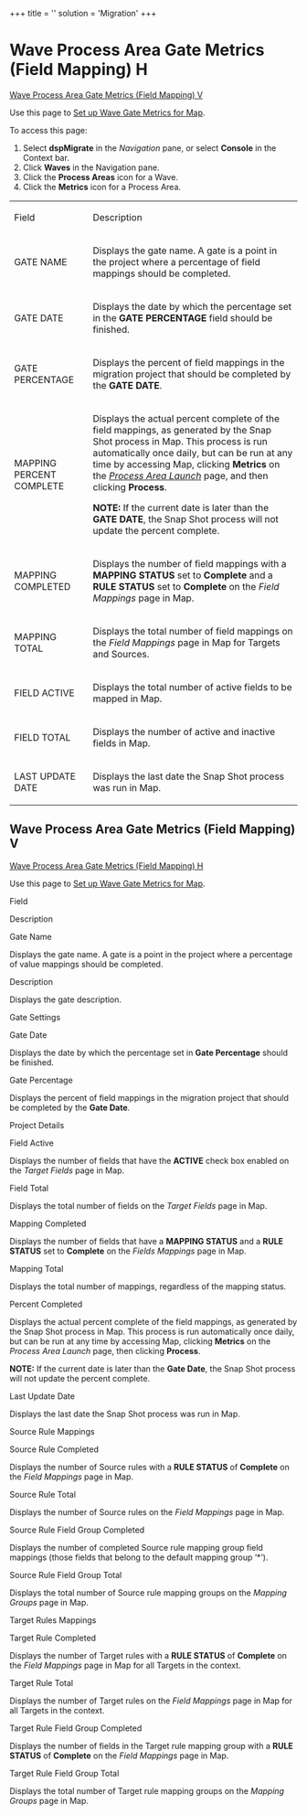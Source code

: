 +++
title = ''
solution = 'Migration'
+++

# <span id="top"></span>Wave Process Area Gate Metrics (Field Mapping) H

[Wave Process Area Gate Metrics (Field Mapping)
V](#Wave_Gate_Metrics_Field)

<div class="use">

Use this page to [Set up Wave Gate Metrics for
Map](../Use_Cases/Evaluate_Mapping_with_Wave_Gate_Metrics.htm).

</div>

To access this page:

1.  Select <span style="font-weight: bold;">dspMigrate</span> in the
    <span style="font-style: italic;">Navigation</span> pane, or select
    <span style="font-weight: bold;">Console</span> in the Context bar.
2.  Click <span style="font-weight: bold;">Waves</span> in the
    Navigation pane.
3.  Click the <span style="font-weight: bold;">Process Areas</span> icon
    for a Wave.
4.  Click the <span style="font-weight: bold;">Metrics</span> icon for a
    Process Area.

<table>
<tbody>
<tr class="odd">
<td><p>Field</p></td>
<td><p>Description</p></td>
</tr>
<tr class="even">
<td><p>GATE NAME</p></td>
<td><p>Displays the gate name. A gate is a point in the project where a percentage of field mappings should be completed.</p></td>
</tr>
<tr class="odd">
<td><p>GATE DATE</p></td>
<td><p>Displays the date by which the percentage set in the <strong>GATE PERCENTAGE</strong> field should be finished.</p></td>
</tr>
<tr class="even">
<td><p>GATE PERCENTAGE</p></td>
<td><p>Displays the percent of field mappings in the migration project that should be completed by the <strong>GATE DATE</strong>.</p></td>
</tr>
<tr class="odd">
<td><p>MAPPING PERCENT COMPLETE</p></td>
<td><p>Displays the actual percent complete of the field mappings, as generated by the Snap Shot process in Map. This process is run automatically once daily, but can be run at any time by accessing Map, clicking <strong>Metrics</strong> on the <em><a href="../../Transform/Page_Desc/Process_Area_Launch.htm">Process Area Launch</a></em> page, and then clicking <strong>Process</strong>. </p>
<p><strong>NOTE:</strong> If the current date is later than the <strong>GATE DATE</strong>, the Snap Shot process will not update the percent complete.</p></td>
</tr>
<tr class="even">
<td><p>MAPPING COMPLETED</p></td>
<td><p>Displays the number of field mappings with a <strong>MAPPING STATUS</strong> set to <strong>Complete</strong> and a <strong>RULE STATUS</strong> set to <strong>Complete</strong> on the <em>Field Mappings</em> page in Map.</p></td>
</tr>
<tr class="odd">
<td><p>MAPPING TOTAL</p></td>
<td><p>Displays the total number of field mappings on the <em>Field Mappings</em> page in Map for Targets and Sources.</p></td>
</tr>
<tr class="even">
<td><p>FIELD ACTIVE</p></td>
<td><p>Displays the total number of active fields to be mapped in Map.</p></td>
</tr>
<tr class="odd">
<td><p>FIELD TOTAL</p></td>
<td><p>Displays the number of active and inactive fields in Map.</p></td>
</tr>
<tr class="even">
<td><p>LAST UPDATE DATE</p></td>
<td><p>Displays the last date the Snap Shot process was run in Map.</p></td>
</tr>
</tbody>
</table>

## <span id="Wave_Gate_Metrics_Field"></span>Wave Process Area Gate Metrics (Field Mapping) V

[Wave Process Area Gate Metrics (Field Mapping) H](#top)

<div class="use">

Use this page to [Set up Wave Gate Metrics for
Map](../Use_Cases/Evaluate_Mapping_with_Wave_Gate_Metrics.htm).

</div>

Field

Description

Gate Name

Displays the gate name. A gate is a point in the project where a
percentage of value mappings should be completed.

Description

Displays the gate description.

Gate Settings

Gate Date

Displays the date by which the percentage set in **Gate Percentage**
should be finished.

Gate Percentage

Displays the percent of field mappings in the migration project that
should be completed by the **Gate Date**.

Project Details

Field Active

Displays the number of fields that have the **ACTIVE** check box enabled
on the *Target Fields* page in Map.

Field Total

Displays the total number of fields on the *Target Fields* page in Map.

Mapping Completed

Displays the number of fields that have a **MAPPING STATUS** and a
**RULE STATUS** set to **Complete** on the *Fields Mappings* page in
Map.

Mapping Total

Displays the total number of mappings, regardless of the mapping status.

Percent Completed

Displays the actual percent complete of the field mappings, as generated
by the Snap Shot process in Map. This process is run automatically once
daily, but can be run at any time by accessing Map, clicking **Metrics**
on the *Process Area Launch* page, then clicking **Process**. 

**NOTE:** If the current date is later than the **Gate Date**, the Snap
Shot process will not update the percent complete.

Last Update Date

Displays the last date the Snap Shot process was run in Map.

Source Rule Mappings

Source Rule Completed

Displays the number of Source rules with a **RULE STATUS** of
**Complete** on the *Field Mappings* page in Map.

Source Rule Total

Displays the number of Source rules on the *Field Mappings* page in Map.

Source Rule Field Group Completed

Displays the number of completed Source rule mapping group field
mappings (those fields that belong to the default mapping group ‘\*’).

Source Rule Field Group Total

Displays the total number of Source rule mapping groups on the *Mapping
Groups* page in Map.

Target Rules Mappings

Target Rule Completed

Displays the number of Target rules with a **RULE STATUS** of
**Complete** on the *Field Mappings* page in Map for all Targets in the
context.

Target Rule Total

Displays the number of Target rules on the *Field Mappings* page in Map
for all Targets in the context.

Target Rule Field Group Completed

Displays the number of fields in the Target rule mapping group with a
**RULE STATUS** of **Complete** on the *Field Mappings* page in Map.

Target Rule Field Group Total

Displays the total number of Target rule mapping groups on the *Mapping
Groups* page in Map.
